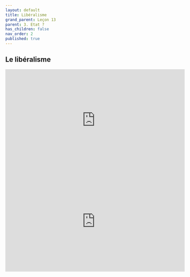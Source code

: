 ```yaml
---
layout: default
title: Libéralisme
grand_parent: Leçon 13
parent: 3. Etat ?
has_children: false
nav_order: 2
published: true
---
```

## Le libéralisme

<iframe width="560" height="315" src="https://www.youtube.com/embed/WfRt-9tEBBU?si=YXswcc1jwslSAyeU" title="YouTube video player" frameborder="0" allow="accelerometer; autoplay; clipboard-write; encrypted-media; gyroscope; picture-in-picture; web-share" referrerpolicy="strict-origin-when-cross-origin" allowfullscreen></iframe>

<iframe width="560" height="315" src="https://www.youtube.com/embed/scEF5ZvNzPg?si=QKsmpgurhU2W51kh" title="YouTube video player" frameborder="0" allow="accelerometer; autoplay; clipboard-write; encrypted-media; gyroscope; picture-in-picture; web-share" referrerpolicy="strict-origin-when-cross-origin" allowfullscreen></iframe>
